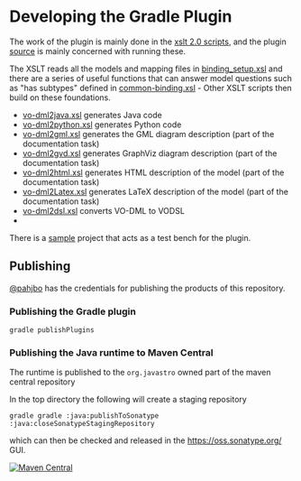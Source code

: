 Developing the Gradle Plugin
============================

The work of the plugin is mainly done in the [xslt 2.0 scripts](./xslt), and the plugin 
[source](./gradletooling/gradle-plugin/src/main/kotlin/net/ivoa/vodml/gradle/plugin) is 
mainly concerned with running these.

The XSLT reads all the models and mapping files in [binding_setup.xsl](./xslt/binding_setup.xsl) and there are a series 
of useful functions that can answer model questions such as "has subtypes" defined in [common-binding.xsl](./xslt/common-binding.xsl) - Other XSLT scripts then build on these foundations.

* [vo-dml2java.xsl](./xslt/vo-dml2java.xsl) generates Java code 
* [vo-dml2python.xsl](./xslt/vo-dml2python.xsl) generates Python code
* [vo-dml2gml.xsl](./xslt/vo-dml2gml.xsl) generates the GML diagram description (part of the documentation task)
* [vo-dml2gvd.xsl](./xslt/vo-dml2gvd.xsl) generates GraphViz diagram description (part of the documentation task)
* [vo-dml2html.xsl](./xslt/vo-dml2html.xsl) generates HTML description of the model (part of the documentation task)
* [vo-dml2Latex.xsl](./xslt/vo-dml2Latex.xsl) generates LaTeX description of the model (part of the documentation task)
* [vo-dml2dsl.xsl](./xslt/vo-dml2dsl.xsl) converts VO-DML to VODSL
* 
There is a [sample](./gradletooling/sample) project that acts as a test bench for the plugin.


## Publishing

[@pahjbo](https://github.com/pahjbo) has the credentials for publishing the products of this repository.

### Publishing the Gradle plugin

```shell
gradle publishPlugins
```

### Publishing the Java runtime to Maven Central

The runtime is published to the `org.javastro` owned part of the maven central repository

In the top directory the following will create a staging repository

```shell
gradle gradle :java:publishToSonatype :java:closeSonatypeStagingRepository
```

which can then be checked and released in the https://oss.sonatype.org/ GUI.

[![Maven Central](https://img.shields.io/maven-central/v/org.javastro.ivoa.vo-dml/vodml-runtime.svg?label=VODML%20Runtime)](https://search.maven.org/search?q=g:%22org.javastro.ivoa.vo-dml%22%20AND%20a:%22vodml-runtime%22)